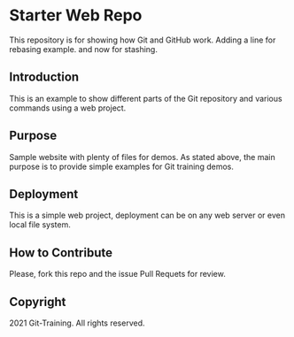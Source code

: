 # Starter Web Repo

This repository is for showing how Git and GitHub work. Adding a line for rebasing example. and now for stashing.

## Introduction

This is an example to show different parts of the Git repository and various commands using a web project.

## Purpose

Sample website with plenty of files for demos. As stated above, the main purpose is to provide simple examples for Git training demos.

## Deployment

This is a simple web project, deployment can be on any web server or even local file system.

## How to Contribute

Please, fork this repo and the issue Pull Requets for review.

## Copyright
2021 Git-Training. All rights reserved.